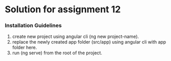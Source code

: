 # Solution for assignment 12

### Installation Guidelines 
1. create new project using angular cli (ng new project-name).
2. replace the newly created app folder (src/app) using angular cli with app folder here.
3. run (ng serve) from the root of the project.